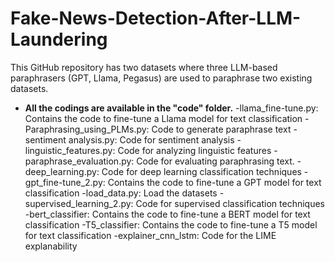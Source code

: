 # Fake-News-Detection-After-LLM-Laundering

This GitHub repository has two datasets where three LLM-based paraphrasers (GPT, Llama, Pegasus) are used to paraphrase two existing datasets.



- **All the codings are available in the "code" folder.** 
  -llama_fine-tune.py: Contains the code to fine-tune a Llama model for text classification
  -Paraphrasing_using_PLMs.py: Code to generate paraphrase text
  -sentiment analysis.py: Code for sentiment analysis
  -linguistic_features.py: Code for analyzing linguistic features
  -paraphrase_evaluation.py: Code for evaluating paraphrasing text.
  -deep_learning.py: Code for deep learning classification techniques
  -gpt_fine-tune_2.py: Contains the code to fine-tune a GPT model for text classification
  -load_data.py: Load the datasets
  -supervised_learning_2.py: Code for supervised classification techniques
  -bert_classifier: Contains the code to fine-tune a BERT model for text classification
  -T5_classifier: Contains the code to fine-tune a T5 model for text classification
  -explainer_cnn_lstm: Code for the LIME explanability

